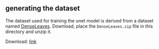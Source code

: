 ## generating the dataset

The dataset used for training the unet model is derived from a dataset named [DenseLeaves][1]. Download, place the `DenseLeaves.zip` file in this directory and unzip it.

Download: [link][2]

[1]: https://www.egr.msu.edu/denseleaves/
[2]: https://www.egr.msu.edu/denseleaves/Data/DenseLeaves.zip